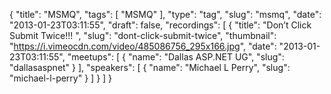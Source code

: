 {
  "title": "MSMQ",
  "tags": [
    "MSMQ"
  ],
  "type": "tag",
  "slug": "msmq",
  "date": "2013-01-23T03:11:55",
  "draft": false,
  "recordings": [
    {
      "title": "Don’t Click Submit Twice!!! ",
      "slug": "dont-click-submit-twice",
      "thumbnail": "https://i.vimeocdn.com/video/485086756_295x166.jpg",
      "date": "2013-01-23T03:11:55",
      "meetups": [
        {
          "name": "Dallas ASP.NET UG",
          "slug": "dallasaspnet"
        }
      ],
      "speakers": [
        {
          "name": "Michael L Perry",
          "slug": "michael-l-perry"
        }
      ]
    }
  ]
}